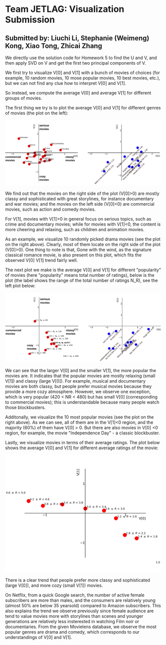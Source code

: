 # Team JETLAG: Visualization Submission

## Submitted by: Liuchi Li, Stephanie (Weimeng) Kong, Xiao Tong, Zhicai Zhang

We directly use the solution code for Homework 5 to find the U and V, and then apply SVD on V and get the first two principal components of V.

We first try to visualize V[0] and V[1] with a bunch of movies of choices (for example, 10 random movies, 10 mose popular movies, 10 best movies, etc.), but we can not find any clue how to interpret V[0] and V[1].

So instead, we compute the average V[0] and average V[1] for different groups of movies.

The first thing we try is to plot the average V[0] and V[1] for different genres of movies (the plot on the left):

![alt text](https://github.com/cs155cctw/project2/blob/master/plots/piazza/fig1.png)

We find out that the movies on the right side of the plot (V[0]>0) are mostly classy and sophisticated with great storylines, for instance documentary and war movies; 
and the movies on the left side (V[0]<0) are commercial movies, such as action and comedy movies.

For V[1], movies with V[1]>0 in general focus on serious topics, such as crime and documentary movies;
while for movies with V[1]<0, the content is more cheering and relaxing, such as children and animation movies.

As an example, we visualize 10 randomly picked drama movies (see the plot on the right above). Clearly, most of them locate on the right side of the plot (V[0]>0). One thing to note is that, Gone with the wind, as the signature classical romance movie, is also present on this plot, which fits the observed V[0] V[1] trend fairly well.

The next plot we make is the average V[0] and V[1] for different "popularity" of movies (here "popularity" means total number of ratings), below is the plot (the label shows the range of the total number of ratings N_R), see the left plot below:

![alt text](https://github.com/cs155cctw/project2/blob/master/plots/piazza/fig2.png)

We can see that the larger V[0] and the smaller V[1], the more popular the movies are. It indicates that the popular movies are mostly relaxing (small V[1]) and classy (large V[0]). For example, musical and documentary movies are both classy, but people prefer musical movies because they provide a more cozy atmosphere. However, we observe one exception, which is very popular (420 < NR < 480) but has small V[0] (corresponding to commercial movies); this is understandable because many people watch those blockbusters.

Additonally, we visualize the 10 most popular movies (see the plot on the right above). As we can see, all of them are in the V[1]<0 region, and the majority (60%) of them have V[0] > 0. But there are also movies in V[0] <0 region, for example, the movie "Independence Day" - a classic blockbuster.

Lastly, we visualize movies in terms of their average ratings. The plot below shows the average V[0] and V[1] for different average ratings of the movie:

![alt text](https://github.com/cs155cctw/project2/blob/master/plots/piazza/fig3.png)

There is a clear trend that people prefer more classy and sophisticated (large V[0]), and more cozy (small V[1]) movies.

On Netflix, from a quick Google search, the number of active female subscribers are more than males, and the consumers are relatively young (almost 50% are below 35 yearsold) compared to Amazon subscribers. This also explains the trend we observe previously since female audience are tend to value movies more with storylines than scenes and younger generations are relatively less insterested in watching Film noir or documentaries. From the given Movielens database, we observe the most popular genres are drama and comedy, which corresponds to our understandings of V[0] and V[1].
